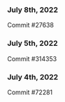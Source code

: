 ### July 8th, 2022

Commit #27638

### July 5th, 2022

Commit #314353


### July 4th, 2022

Commit #72281
